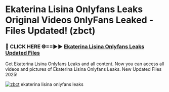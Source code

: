 # Ekaterina Lisina Onlyfans Leaks Original Videos 0nlyFans Leaked - Files Updated! (zbct)

<h3>🔴 CLICK HERE 🌐==►► <a href="https://tinyurl.com/4seja8ks" rel="nofollow">Ekaterina Lisina Onlyfans Leaks Updated Files</a></h3>

Get Ekaterina Lisina Onlyfans Leaks and all content. Now you can access all videos and pictures of Ekaterina Lisina Onlyfans Leaks. New Updated Files 2025!

[![zbct](https://i.imgur.com/EWjZXRe.gif)](https://tinyurl.com/4seja8ks)
ekaterina lisina onlyfans leaks